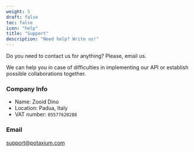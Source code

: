 ```yaml
---
weight: 5
draft: false
toc: false
icon: "help"
title: "Support"
description: "Need help? Write us!"
---
```


Do you need to contact us for anything? Please, email us.

We can help you in case of difficulties in implementing our API or establish possible collaborations together.

### Company Info
- Name: Zooid Dino
- Location: Padua, Italy
- VAT number: `05577620288`

### Email
[support@potaxium.com](mailto:support@potaxium.com)